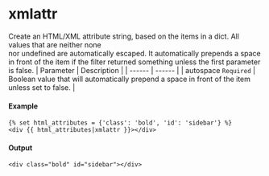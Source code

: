 # xmlattr
Create an HTML/XML attribute string, based on the items in a dict. All values that are neither none   
nor undefined are automatically escaped. It automatically prepends a space in front of the item if the filter returned something unless the first parameter is false.
| Parameter | Description | 
|  ------  |  ------  | 
| autospace `Required` | Boolean value that will automatically prepend a space in front of the item unless set to false. | 


#### Example
```jinja2
{% set html_attributes = {'class': 'bold', 'id': 'sidebar'} %}
<div {{ html_attributes|xmlattr }}></div>
```

#### Output
```jinja2
<div class="bold" id="sidebar"></div>
```

